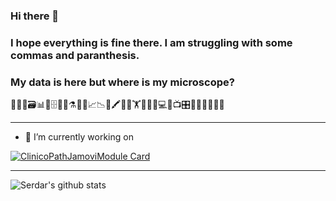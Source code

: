### Hi there 👋

### I hope everything is fine there. I am struggling with some commas and paranthesis.

### My data is here but where is my microscope? 


🔬👀📑🗃📊🏨🗄📇📖⚗📝🎶📈📉📃🖍🔬🔬🏋🚴🚙👨💻📸📺🎛🔭🔬💊🔐🍫🌸


---


- 🔭 I’m currently working on

[![ClinicoPathJamoviModule Card](https://github-readme-stats.vercel.app/api/pin/?username=sbalci&repo=ClinicoPathJamoviModule)](https://sbalci.github.io/ClinicoPathJamoviModule/)



<!--
**sbalci/sbalci** is a ✨ _special_ ✨ repository because its `README.md` (this file) appears on your GitHub profile.

Here are some ideas to get you started:


- 🌱 I’m currently learning ...
- 👯 I’m looking to collaborate on ...
- 🤔 I’m looking for help with ...
- 💬 Ask me about ...
- 📫 How to reach me: ...
- 😄 Pronouns: ...
- ⚡ Fun fact: ...
-->

---

![Serdar's github stats](https://github-readme-stats.vercel.app/api?username=sbalci&count_private=true&show_icons=true)

<!-- [![Top Langs](https://github-readme-stats.vercel.app/api/top-langs/?username=sbalci&layout=compact)](https://github.com/sbalci) -->

<!--
liberapay: sbalci
patreon: sbalci
custom: ["buymeacoff.ee/bS0teIs", buymeacoffee]
custom: ["https://paypal.me/serdarbalci", paypal.me/serdarbalci]
-->

<!-- 
<h3 align="center"> Other Accounts 📫 </h3>
<br />
<p align="center">
<a href="https://www.linkedin.com/in/serdar-balci-md-pathologist/"><img src="https://img.shields.io/badge/linkedin-%230077B5.svg?&style=for-the-badge&logo=linkedin&logoColor=white"/></a>
<a href="https://instagram.com/balciserdar"><img src="https://img.shields.io/badge/instagram-%23E4405F.svg?&style=for-the-badge&logo=instagram&logoColor=white"/></a>
</p>
[![Gmail Badge](https://img.shields.io/badge/-Gmail-c14438?style=flat-square&logo=Gmail&logoColor=white&link=mailto:serdarbalci@serdarbalci.com)](mailto:serdarbalci@serdarbalci.com)  
[![Mail Badge](https://img.shields.io/badge/-serdarbalci@serdarbalci.com-c14438?style=flat-square&logo=Gmail&logoColor=white&link=mailto:serdarbalci@serdarbalci.com)](mailto:serdarbalci@serdarbalci.com)  
[![Twitter Badge](https://img.shields.io/badge/-Twitter-1da1f2?style=flat-square&labelColor=1da1f2&logo=twitter&logoColor=white&link=https://www.twitter.com/serdarbalci/)](https://www.twitter.com/serdarbalci/)  
[![Facebook Badge](https://img.shields.io/badge/-Facebook-3b5998?style=flat-square&labelColor=3b5998&logo=facebook&logoColor=white&link=https://www.facebook.com/serdarbalcimdpathologist/)](https://www.facebook.com/serdarbalcimdpathologist/)  
[![Twitter Badge](https://img.shields.io/badge/-serdarbalci-1ca0f1?style=flat-square&logo=twitter&logoColor=white&link=https://twitter.com/serdarbalci)](https://twitter.com/serdarbalci)  
[![Linkedin Badge](https://img.shields.io/badge/-SerdarBalciMDPathologist-blue?style=flat-square&logo=Linkedin&logoColor=white&link=https://www.linkedin.com/in/serdar-balci-md-pathologist//)](https://www.linkedin.com/in/serdar-balci-md-pathologist/)  
![](https://komarev.com/ghpvc/?username=sbalci)  
-->

<!-- 
[![Research gate](https://img.shields.io/badge/-Research%20Gate-green.svg?style=flat-square&logo=researchgate&logoColor=white&colorB=616161&labelColor=00BFA5)](https://www.researchgate.net/profile/Okan-Bulut-2)
[![Twitter](https://img.shields.io/twitter/follow/drokanbulut?label=%20%40drokanbulut&style=flat-square&labelColor=2196F3&logo=twitter&logoColor=white&colorB=0D47A1)](https://twitter.com/drokanbulut)
[![Google Scholar](https://img.shields.io/badge/Citations-1.4k-_.svg?style=social&logo=google-scholar)](https://scholar.google.com/citations?user=tKXcMK8AAAAJ&hl=en)
[![LinkedIn](https://img.shields.io/badge/LinkedIn-0077B5?style=for-the-badge&logo=linkedin&logoColor=white)](https://www.linkedin.com/in/drokanbulut)


## Find me on the web 🌎: <a href="https://sites.google.com/ualberta.ca/okanbulut/"><img align="left" width="170" height="170" src="https://github.com/okanbulut/okanbulut/blob/main/okan2.jpg"></a>
- My blog on <a href="https://okan.cloud/">Psychometrics and Data Science with R</a> :speech_balloon:
- My personal website <a href="https://sites.google.com/ualberta.ca/okanbulut/">www.okanbulut.com</a> :computer:
- My articles on <a href="https://drokanbulut.medium.com/">Medium</a> :pencil:

<br>

## My R Packages
- [**eirm**](https://github.com/okanbulut/eirm): Explanatory item response modeling
- [**hemp**](https://github.com/cddesja/hemp): [Handbook of Educational Measurement and Psychometrics Using R](https://www.routledge.com/Handbook-of-Educational-Measurement-and-Psychometrics-Using-R/Desjardins-Bulut/p/book/9780367734671) companion package

<br>

[![My github stats](https://github-readme-stats.vercel.app/api?username=okanbulut&count_private=true&show_icons=true&theme=onedark)](https://github.com/anuraghazra/github-readme-stats)

![Metrics](https://metrics.lecoq.io/okanbulut?template=classic&config.timezone=Europe%2FBerlin)

-->
